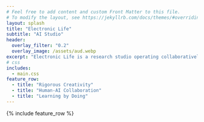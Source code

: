 ```yaml
---
# Feel free to add content and custom Front Matter to this file.
# To modify the layout, see https://jekyllrb.com/docs/themes/#overriding-theme-defaults
layout: splash
title: "Electronic Life"
subtitle: "AI Studio"
header:
  overlay_filter: "0.2"
  overlay_image: /assets/aud.webp
excerpt: "Electronic Life is a research studio operating collaboratively through **rigorous creativity** to advance AI applications."
# css
includes:
  - main.css
feature_row:
  - title: "Rigorous Creativity"
  - title: "Human-AI Collaboration"
  - title: "Learning by Doing"
---
```

<style>
  #names-link:hover {
    text-decoration: underline;
  }
</style>
<!-- {% include feature_row id="intro" type="center" %} -->
{% include feature_row %}
<!-- center this  -->
<div style="text-align: center;">
  <a href="/about/" id="names-link" style="color: white; text-decoration: none;">
    <span id="names"></span>
  </a>
</div>

<script>
    document.addEventListener('DOMContentLoaded', function() {
        const names = ['S. Manghani', 'E. D\'Souza', 'T. Savage'];
        function shuffleArray(array) {
            for (let i = array.length - 1; i > 0; i--) {
                const j = Math.floor(Math.random() * (i + 1));
                [array[i], array[j]] = [array[j], array[i]];
            }
            return array;
        }
        const shuffledNames = shuffleArray([...names]);
        const namesElement = document.getElementById('names');
        namesElement.innerHTML = shuffledNames.map(name => `${name}`).join(', ');
    });
</script>